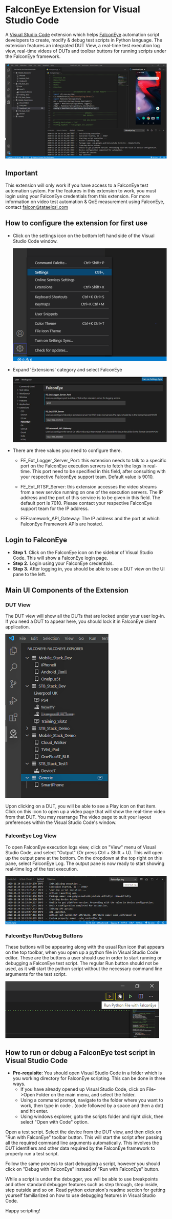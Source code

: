 # FalconEye Extension for Visual Studio Code

A [Visual Studio Code](https://code.visualstudio.com/) extension which helps [FalconEye](https://tataelxsi.com/Falconeye/index.html) automation script developers to create, modify & debug test scripts in Python language. The extension features an integrated DUT View, a real-time test execution log view, real-time videos of DUTs and toolbar buttons for running scripts under the FalconEye framework. 

<img src=images/falconeye-overall-view.png >

## Important
This extension will only work if you have access to a FalconEye test automation system. For the features in this extension to work, you must login using your FalconEye credentials from this extension. For more information on video test automation & QoE measurement using FalconEye, contact falcon@tataelxsi.com

## How to configure the extension for first use

- Click on the settings icon on the bottom left hand side of the Visual Studio Code window.

     <img src=images/settings.png >
	 

	 
- Expand 'Extensions' category and select FalconEye

     <img src=images/falcon_settings.png >
	 
- There are three values you need to configure there. 
	- FE_Ext_Logger_Server_Port:  this extension needs to talk to a specific port on the FalconEye execution servers to fetch the logs in real-time. This port need to be specified in this field, after consulting with your respective FalconEye support team. Default value is 9010.
	
	- FE_Ext_RTSP_Server: this extension accesses the video streams from a new service running on one of the execution servers. The IP address and the port of this service is to be given in this field. The default port is 7010. Please contact your respective FalconEye support team for the IP address. 
	
	- FEFramework_API_Gateway: The IP address and the port at which FalconEye Framework APIs are hosted.

## Login to FalconEye

-   **Step 1.** Click on the FalconEye icon on the sidebar of Visual Studio Code. This will show a FalconEye login page.
-   **Step 2.** Login using your FalconEye credentials.
-   **Step 3.** After logging in, you should be able to see a DUT view on the UI pane to the left.

## Main UI Components of the Extension

### DUT View 

The DUT view will show all the DUTs that are locked under your user log-in. If you need a DUT to appear here, you should lock it in FalconEye client application. 

<img src=images/falconeye-dut-view.png>

Upon clicking on a DUT, you will be able to see a Play icon on that item. Click on this icon to open up a video page that will show the real-time video from that DUT. You may rearrange The video page to suit your layout preferences within the Visual Studio Code's window.

### FalconEye Log View

To open FalconEye execution logs view, click on "View" menu of Visual Studio Code, and select "Output" (Or press Ctrl + Shift + U). This will open up the output pane at the bottom. On the dropdown at the top right on this pane, select FalconEye Log. The output pane is now ready to start showing real-time log of the test execution.

<img src=images/falconeye-log-view.png>

### FalconEye Run/Debug Buttons

These buttons will be appearing along with the usual Run icon that appears on the top toolbar, when you open up a python file in Visual Studio Code editor. These are the buttons a user should use in order to start running or debugging a FalconEye test script. The regular Run button should not be used, as it will start the python script without the necessary command line arguments for the test script.

<img src=images/falconeye-debug-buttons.png>

## How to run or debug a FalconEye test script in Visual Studio Code

- **Pre-requisite**: You should open Visual Studio Code in a folder which is you working directory for FalconEye scripting. This can be done in three ways. 
	- If you have already opened up Visual Studio Code, click on File->Open Folder on the main menu, and select the folder.
	- Using a command prompt, navigate to the folder where you want to work, then type in code . (code followed by a space and then a dot) and hit enter.
	- Using windows explorer, goto the scripts folder and right click, then select "Open with Code" option.

Open a test script. Select the device from the DUT view, and then click on "Run with FalconEye" toolbar button. This will start the script after passing all the required command line arguments automatically. This involves the DUT identifiers and other data required by the FalconEye framework to properly run a test script.

Follow the same process to start debugging a script, however you should click on "Debug with FalconEye" instead of "Run with FalconEye" button.

While a script is under the debugger, you will be able to use breakpoints and other standard debugger features such as step through, step inside, step outside and so on. Read python extension's readme section for getting yourself familiarized on how to use debugging features in Visual Studio Code. 

Happy scripting!
